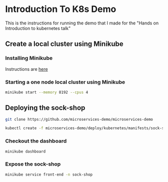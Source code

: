 # Introduction To K8s Demo

This is the instructions for running the demo that I made for the "Hands on Introduction to kubernetes talk"

## Create a local cluster using Minikube

### Installing Minikube

Instructions are [here](https://kubernetes.io/docs/tasks/tools/install-minikube/)

### Starting a one node local cluster using Minikube

```bash
minikube start --memory 8192 --cpus 4
```

## Deploying the sock-shop

```bash
git clone https://github.com/microservices-demo/microservices-demo
```

```bash
kubectl create -f microservices-demo/deploy/kubernetes/manifests/sock-shop-ns.yaml -f microservices-demo/deploy/kubernetes/manifests
```

### Checkout the dashboard

```bash
minikube dashboard
```

### Expose the sock-shop 

```bash
minikube service front-end -n sock-shop
```
